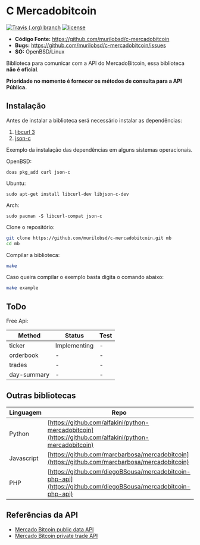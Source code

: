 # C Mercadobitcoin

[![Travis (.org) branch](https://img.shields.io/travis/murilobsd/c-mercadobitcoin/master?style=for-the-badge)](https://travis-ci.org/murilobsd/c-mercadobitcoin)
[![license](https://img.shields.io/badge/License-BSD-blue.svg?style=for-the-badge)](LICENSE)

- **Código Fonte:** https://github.com/murilobsd/c-mercadobitcoin
- **Bugs:** https://github.com/murilobsd/c-mercadobitcoin/issues
- **SO:** OpenBSD/Linux

Biblioteca para comunicar com a API do MercadoBitcoin, essa biblioteca **não é
oficial**.

**Prioridade no momento é fornecer os métodos de consulta para a API Pública.**

## Instalação

Antes de instalar a biblioteca será necessário instalar as dependências:

1. [libcurl 3](1) 
2. [json-c](2)

Exemplo da instalação das dependências em alguns sistemas operacionais.

OpenBSD:

```
doas pkg_add curl json-c
```

Ubuntu:

```
sudo apt-get install libcurl-dev libjson-c-dev
```

Arch:

```
sudo pacman -S libcurl-compat json-c
```

Clone o repositório:

```bash
git clone https://github.com/murilobsd/c-mercadobitcoin.git mb
cd mb
```

Compilar a biblioteca:

```bash
make
```

Caso queira compilar o exemplo basta digita o comando abaixo:

```bash
make example
```

## ToDo

Free Api:

|Method|Status|Test|
|------|------|----|
|ticker|Implementing|-|
|orderbook|-|-|
|trades|-|-|
|day-summary|-|-|

## Outras bibliotecas

|Linguagem|Repo|
|--------|----|
|Python|[https://github.com/alfakini/python-mercadobitcoin](https://github.com/alfakini/python-mercadobitcoin)|
|Javascript|[https://github.com/marcbarbosa/mercadobitcoin](https://github.com/marcbarbosa/mercadobitcoin)|
|PHP|[https://github.com/diegoBSousa/mercadobitcoin-php-api](https://github.com/diegoBSousa/mercadobitcoin-php-api)|


## Referências da API

- [Mercado Bitcoin public data API](https://www.mercadobitcoin.com.br/api-doc)
- [Mercado Bitcoin private trade API](https://www.mercadobitcoin.com.br/trade-api)


[1]: https://curl.haxx.se
[2]: http://json-c.github.io/json-c/
